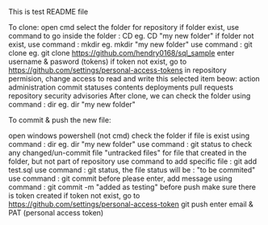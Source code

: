 This is test README file

To clone:
open cmd
select the folder for repository
  if folder exist, use command to go inside the folder : CD 
    eg. CD "my new folder"
  if folder not exist, use command : mkdir 
    eg. mkdir "my new folder"
use command : git clone
  eg. git clone https://github.com/hendry0168/sql_sample
enter username & pasword (tokens)
  if token not exist, go to https://github.com/settings/personal-access-tokens
  in repository permision, change access to read and write this selected item beow:
    action
    administration
    commit statuses
    contents
    deployments
    pull requests
    repository security advisories
After clone, we can check the folder using command : dir
  eg. dir "my new folder"



To commit & push the new file:

open windows powershell (not cmd)
check the folder if file is exist using command : dir
  eg. dir "my new folder"
use command : git status
  to check any changed/un-commit file
  "untracked files" for file that created in the folder, but not part of repository
use command to add specific file : git add test.sql
  use command : git status, the file status will be : "to be commited"
use command : git commit
  before please enter, add message using command : git commit -m "added as testing"
before push make sure there is token created
  if token not exist, go to https://github.com/settings/personal-access-token
git push
enter email & PAT (personal access token)
